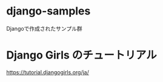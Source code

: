 # django-samples
Djangoで作成されたサンプル群
  
# Django Girls のチュートリアル
https://tutorial.djangogirls.org/ja/  
